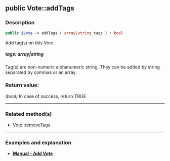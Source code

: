 ## public Vote::addTags

### Description    

```php
public $Vote -> addTags ( array|string tags ) : bool
```

Add tag(s) on this Vote.
    

##### **tags:** *array|string*   
Tag(s) are non-numeric alphanumeric string. They can be added by string separated by commas or an array.    


### Return value:   

*(bool)* In case of success, return TRUE


---------------------------------------

### Related method(s)      

* [Vote::removeTags](../Vote%20Class/public%20Vote--removeTags.md)    

---------------------------------------

### Examples and explanation

* **[Manual - Add Vote](https://github.com/julien-boudry/Condorcet/wiki/II-%23-B.-Vote-management-%23-1.-Add-Vote)**    
